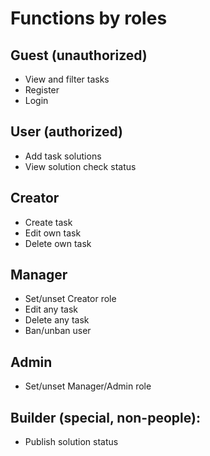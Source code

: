 # Functions by roles
## Guest (unauthorized)
- View and filter tasks
- Register
- Login

## User (authorized)
- Add task solutions
- View solution check status

## Creator
- Create task
- Edit own task
- Delete own task

## Manager
- Set/unset Creator role
- Edit any task
- Delete any task
- Ban/unban user

## Admin
- Set/unset Manager/Admin role

## Builder (special, non-people):
- Publish solution status
